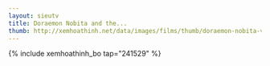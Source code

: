 ```yaml
---
layout: sieutv
title: Doraemon Nobita and the...
thumb: http://xemhoathinh.net/data/images/films/thumb/doraemon-nobita-va-nguoi-khong-lo-xanh-doraemon-nobita-and-the-green-giant-legend-2008.jpg
---
```

{% include xemhoathinh_bo tap="241529" %} 
